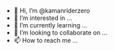 - 👋 Hi, I’m @kamanriderzero
- 👀 I’m interested in ...
- 🌱 I’m currently learning ...
- 💞️ I’m looking to collaborate on ...
- 📫 How to reach me ...

<!---
kamanriderzero/kamanriderzero is a ✨ special ✨ repository because its `README.md` (this file) appears on your GitHub profile.
You can click the Preview link to take a look at your changes.
--->
